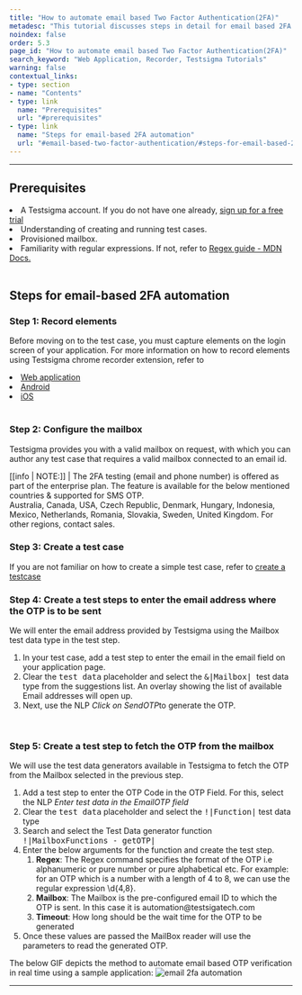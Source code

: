 ```yaml
---
title: "How to automate email based Two Factor Authentication(2FA)"
metadesc: "This tutorial discusses steps in detail for email based 2FA automation. Learn how to automate email based Two Factor Authentication(2FA) in Testsigma"
noindex: false
order: 5.3
page_id: "How to automate email based Two Factor Authentication(2FA)"
search_keyword: "Web Application, Recorder, Testsigma Tutorials"
warning: false
contextual_links:
- type: section
- name: "Contents"
- type: link
  name: "Prerequisites" 
  url: "#prerequisites"
- type: link
  name: "Steps for email-based 2FA automation"
  url: "#email-based-two-factor-authentication/#steps-for-email-based-2fa-automation"
---
```

---

## **Prerequisites**

<li>A Testsigma account. If you do not have one already, <a href="https://testsigma.com/signup">sign up for a free trial</a></li>
<li>Understanding of creating and running test cases.</li>
<li>Provisioned mailbox.</li>
<li>Familiarity with regular expressions. If not, refer to <a href="https://developer.mozilla.org/en-US/docs/Web/JavaScript/Guide/Regular_Expressions">Regex guide - MDN Docs.</a></li>
<br>

## **Steps for email-based 2FA automation**

### **Step 1: Record elements**


Before moving on to the test case, you must capture elements on the login screen of your application. For more information on how to record elements using Testsigma chrome recorder extension, refer to
<li><a href="https://testsigma.com/docs/elements/web-apps/record-multiple-elements/">Web application </a></li>
<li><a href="https://testsigma.com/docs/elements/android-apps/record-multiple-elements/">Android</a> </li>
<li><a href="">iOS</a></li>
<br>

### **Step 2: Configure the mailbox**

Testsigma provides you with a valid mailbox on request, with which you can author any test case that requires a valid mailbox connected to an email id.

[[info | NOTE:]]
| The 2FA testing (email and phone number) is offered as part of the enterprise plan. The feature is available for the below mentioned countries & supported for SMS OTP.<br>Australia, Canada, USA, Czech Republic, Denmark, Hungary, Indonesia, Mexico, Netherlands, Romania, Slovakia, Sweden, United Kingdom. For other regions, contact sales.

### **Step 3: Create a test case**

If you are not familiar on how to create a simple test case, refer to <a href="https://testsigma.com/docs/test-cases/manage/add-edit-delete/#creating-a-test-case">create a testcase</a>
<br>

### **Step 4: Create a test steps to enter the email address where the OTP is to be sent**

We will enter the email address provided by Testsigma using the Mailbox test data type in the test step.
<ol>
<li>In your test case, add a test step to enter the email in the email field on your application page.</li>
<li>Clear the <kbd>test data</kbd> placeholder and select the <kbd>&|Mailbox| </kbd> test data type from the suggestions list. An overlay showing the list of available Email addresses will open up.</li>
<li>Next, use the NLP <em>Click on SendOTP</em>to generate the OTP.
</li>
</ol>
<br>

### **Step 5: Create a test step to fetch the OTP from the mailbox**

We will use the test data generators available in Testsigma to fetch the OTP from the Mailbox selected in the previous step.
<ol>
<li>Add a test step to enter the OTP Code in the OTP Field. For this, select the NLP <em>Enter test data in the EmailOTP field</em></li>
<li>Clear the <kbd>test data</kbd> placeholder and select the <kbd>!|Function|</kbd> test data type</li>
<li>Search and select the Test Data generator function <kbd>!|MailboxFunctions - getOTP|</kbd></li>
<li>Enter the below arguments for the function and create the test step.
<ol>
<li><strong>Regex</strong>: The Regex command specifies the format of the OTP i.e alphanumeric or pure number or pure alphabetical etc. For example: for an OTP which is a number with a length of 4 to 8, we can use the regular expression \d{4,8}.</li>
<li><strong>Mailbox</strong>: The Mailbox is the pre-configured email ID to which the OTP is sent. In this case it is automation@testsigatech.com</li>
<li><strong>Timeout</strong>: How long should be the wait time for the OTP to be generated</li>
</ol></li>
<li>Once these values are passed the MailBox reader will use the parameters to read the generated OTP.</li>
</ol>
The below GIF depicts the method to automate email based OTP verification in real time using a sample application:
<img src="https://s3.amazonaws.com/static-docs.testsigma.com/new_images/advanced/sms-based-two-factor-authentication-2fa/2FA_automation.gif" alt="email 2fa automation">

 
---
